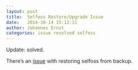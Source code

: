 ```yaml
---
layout: post
title:  Selfoss Restore/Upgrade Issue
date:   2014-10-14 15:12:11
author: Johannes Ernst
categories: issue resolved selfoss
---
```


Update: solved.

There’s an [issue](https://github.com/uboslinux/selfoss/issues/1) with
restoring selfoss from backup.
